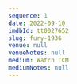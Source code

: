 ```yaml
---
sequence: 1
date: 2022-09-10
imdbId: tt0027652
slug: fury-1936
venue: null
venueNotes: null
medium: Watch TCM
mediumNotes: null
---
```


